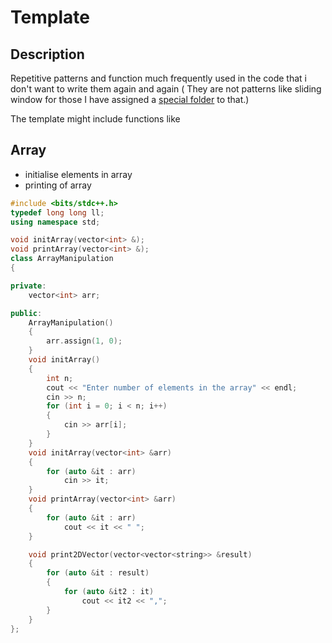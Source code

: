 # Template
## Description

Repetitive patterns and function much frequently used in the code that i don't want to write them again and again ( They are not patterns like sliding window for those I have assigned a [special folder](../../.) to that.)

The template might include functions like

## Array

- initialise elements in array
- printing of array

```cpp
#include <bits/stdc++.h>
typedef long long ll;
using namespace std;

void initArray(vector<int> &);
void printArray(vector<int> &);
class ArrayManipulation
{

private:
    vector<int> arr;

public:
    ArrayManipulation()
    {
        arr.assign(1, 0);
    }
    void initArray()
    {
        int n;
        cout << "Enter number of elements in the array" << endl;
        cin >> n;
        for (int i = 0; i < n; i++)
        {
            cin >> arr[i];
        }
    }
    void initArray(vector<int> &arr)
    {
        for (auto &it : arr)
            cin >> it;
    }
    void printArray(vector<int> &arr)
    {
        for (auto &it : arr)
            cout << it << " ";
    }

    void print2DVector(vector<vector<string>> &result)
    {
        for (auto &it : result)
        {
            for (auto &it2 : it)
                cout << it2 << ",";
        }
    }
};

```